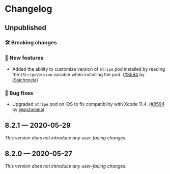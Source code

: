 # Changelog

## Unpublished

### 🛠 Breaking changes

### 🎉 New features

- Added the ability to customize version of `Stripe` pod installed by reading the `$StripeVersion` variable when installing the pod. ([#8594](https://github.com/expo/expo/pull/8594) by [@sjchmiela](https://github.com/sjchmiela))

### 🐛 Bug fixes

- Upgraded `Stripe` pod on iOS to fix compatibility with Xcode 11.4. ([#8594](https://github.com/expo/expo/pull/8594) by [@sjchmiela](https://github.com/sjchmiela))

## 8.2.1 — 2020-05-29

*This version does not introduce any user-facing changes.*

## 8.2.0 — 2020-05-27

*This version does not introduce any user-facing changes.*
